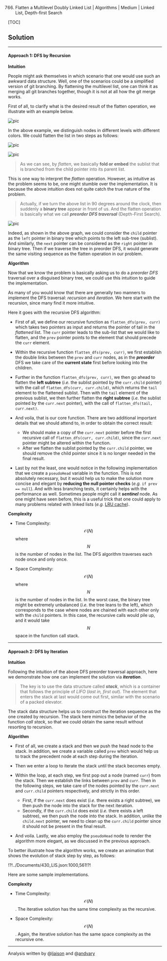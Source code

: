 766. Flatten a Multilevel Doubly Linked List | Algorithms | Medium | Linked List, Depth-first Search

[TOC]

## Solution

---
#### Approach 1: DFS by Recursion

**Intuition**

People might ask themselves in which scenario that one would use such an awkward data structure. Well, one of the scenarios could be a simplified version of git branching. By flattening the multilevel list, one can think it as merging all git branches together, though it is not at all how the git merge works.

First of all, to clarify what is the desired result of the flatten operation, we illustrate with an example below.

![pic](../Figures/430/430_list_step_1.png)

In the above example, we distinguish nodes in different levels with different colors. We could flatten the list in two steps as follows:

![pic](../Figures/430/430_list_step_2.png)

![pic](../Figures/430/430_list_step_3.png)

>As we can see, by _flatten_, we basically **fold or embed** the sublist that is branched from the child pointer into its parent list.

This is one way to interpret the _flatten_ operation. However, as intuitive as the problem seems to be, one might stumble over the implementation. It is because the above intuition does not quite catch the true nature of the problem.

>Actually, if we turn the above list in 90 degrees around the clock, then suddenly a **binary tree** appear in front of us. And the flatten operation is basically what we call _**preorder DFS traversal**_ (Depth-First Search).

![pic](../Figures/430/430_dfs_tree.png)

Indeed, as shown in the above graph, we could consider the `child` pointer as the `left` pointer in binary tree which points to the left sub-tree (sublist). And similarly, the `next` pointer can be considered as the `right` pointer in binary tree. Then if we traverse the tree in preorder DFS, it would generate the same visiting sequence as the flatten operation in our problem. 


**Algorithm**

Now that we know the problem is basically asking us to do a _preorder DFS_ traversal over a disguised binary tree, we could use this intuition to guide the implementation.

As many of you would know that there are generally two manners to implement the DFS traversal: _recursion_ and _iteration_. We here start with the recursion, since many find it more intuitive.

Here it goes with the recursive DFS algorithm:

- First of all, we define our recursive function as `flatten_dfs(prev, curr)` which takes two pointers as input and returns the pointer of tail in the _flattened_ list. The `curr` pointer leads to the sub-list that we would like to flatten, and the `prev` pointer points to the element that should precede the `curr` element.

- Within the recursive function `flatten_dfs(prev, curr)`, we first establish the double links between the `prev` and `curr` nodes, as in the _**preorder**_ DFS we take care of the **current state** first before looking into the children.

- Further in the function `flatten_dfs(prev, curr)`, we then go ahead to flatten the **left subtree** (_i.e._ the sublist pointed by the `curr.child` pointer) with the call of `flatten_dfs(curr, curr.child)`, which returns the `tail` element to the flattened sublist. Then with the `tail` element of the previous sublist, we then further flatten the **right subtree** (_i.e._ the sublist pointed by the `curr.next` pointer), with the call of `flatten_dfs(tail, curr.next)`.

- And voila, that is our core function. There are two additional important details that we should attend to, in order to obtain the correct result:
    - We should make a copy of the `curr.next` pointer before the first recursive call of `flatten_dfs(curr, curr.child)`, since the `curr.next` pointer might be altered within the function.
    - After we flatten the sublist pointed by the `curr.child` pointer, we should remove the child pointer since it is no longer needed in the final result.

- Last by not the least, one would notice in the following implementation that we create a `pseudoHead` variable in the function. This is not absolutely necessary, but it would help us to make the solution more concise and elegant by **reducing the null pointer checks** (_e.g._ `if prev == null`). And with less branching tests, it certainly helps with the performance as well. Sometimes people might call it _**sentinel**_ node. As one might have seen before, this is a useful trick that one could apply to many problems related with linked lists (_e.g._ [LRU cache](https://leetcode.com/articles/lru-cache/)).




**Complexity**

- Time Complexity: $$\mathcal{O}(N)$$ where $$N$$ is the number of nodes in the list. The DFS algorithm traverses each node once and only once.

- Space Complexity: $$\mathcal{O}(N)$$ where $$N$$ is the number of nodes in the list. In the worst case, the binary tree might be extremely unbalanced (_i.e._ the tree leans to the left), which corresponds to the case where nodes are chained with each other only with the `child` pointers. In this case, the recursive calls would pile up, and it would take $$N$$ space in the function call stack. 



---

#### Approach 2: DFS by Iteration

**Intuition**

Following the intuition of the above DFS preorder traversal approach, here we demonstrate how one can implement the solution via **_iteration_**. 

>The key is to use the data structure called _**stack**_, which is a container that follows the principle of _LIFO_ (_last in, first out_). The element that enters the stack at last would come out first, similar with the scenario of a packed elevator.

The stack data structure helps us to construct the iteration sequence as the one created by recursion. The stack here mimics the behavior of the function _call stack_, so that we could obtain the same result without resorting to recursion.

**Algorithm**

- First of all, we create a stack and then we push the head node to the stack. In addition, we create a variable called `prev` which would help us to track the precedent node at each step during the iteration.

- Then we enter a loop to iterate the stack until the stack becomes empty.

- Within the loop, at each step, we first pop out a node (named `curr`) from the stack. Then we establish the links between `prev` and `curr`. Then in the following steps, we take care of the nodes pointed by the `curr.next` and `curr.child` pointers respectively, and strictly in this order.
    - First, if the `curr.next` does exist (_i.e._ there exists a right subtree), we then push the node into the stack for the next iteration.
    - Secondly, if the `curr.child` does exist (_i.e._ there exists a left subtree), we then push the node into the stack. In addition, unlike the `child.next` pointer, we need to clean up the `curr.child` pointer since it should not be present in the final result.

- And voila. Lastly, we also employ the `pseudoHead` node to render the algorithm more elegant, as we discussed in the previous approach.

To better illustrate how the algorithm works, we create an animation that shows the evolution of stack step by step, as follows:

!?!../Documents/430_LIS.json:1000,561!?!

Here are some sample implementations.





**Complexity**

- Time Complexity: $$\mathcal{O}(N)$$. The iterative solution has the same time complexity as the recursive.

- Space Complexity: $$\mathcal{O}(N)$$. Again, the iterative solution has the same space complexity as the recursive one.


---

Analysis written by @[liaison](https://leetcode.com/liaison/) and @[andvary](https://leetcode.com/andvary/)

